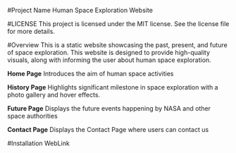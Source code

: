 #Project Name
Human Space Exploration Website

#LICENSE
This project is licensed under the MIT license. See the license file for more details.

#Overview
This is a static website showcasing the past, present, and future of space exploration. This website is designed to provide high-quality visuals, along with informing the user about human space exploration.

**Home Page**
Introduces the aim of human space activities

**History Page**
Highlights significant milestone in space exploration with a photo gallery and hover effects.

**Future Page**
Displays the future events happening by NASA and other space authorities

**Contact Page**
Displays the Contact Page where users can contact us

#Installation
WebLink






